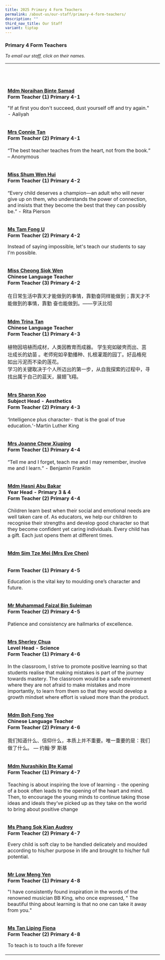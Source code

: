 ```yaml
---
title: 2025 Primary 4 Form Teachers
permalink: /about-us/our-staff/primary-4-form-teachers/
description: ""
third_nav_title: Our Staff
variant: tiptap
---
```

<h3>Primary 4 Form Teachers</h3>
<p><em>To email our staff, click on their names.</em>
</p>
<table style="minWidth: 50px">
<colgroup>
<col>
<col>
</colgroup>
<tbody>
<tr>
<th rowspan="1" colspan="1">
<p>&nbsp;</p>
</th>
<th rowspan="1" colspan="1">
<p>&nbsp;</p>
</th>
</tr>
<tr>
<td rowspan="1" colspan="1">
<p><strong><a href="mailto:noraihan_samad@moe.edu.sg" rel="noopener noreferrer nofollow" target="_blank"><u>Mdm Noraihan Binte Samad</u></a></strong>
<br><strong>Form Teacher (1) Primary 4-1</strong> 
<br>
</p>
<p>"If at first you don't succeed, dust yourself off and try again." - Aaliyah</p>
</td>
<td rowspan="1" colspan="1">
<p>&nbsp;</p>
</td>
</tr>
<tr>
<td rowspan="1" colspan="1">
<p><strong><a href="mailto:ho_yit_chin_connie@moe.edu.sg" rel="noopener noreferrer nofollow" target="_blank">Mrs Connie Tan</a></strong>
<br><strong>Form Teacher (2) Primary 4-1</strong> 
<br>
<br>“The best teacher teaches from the heart, not from the book.” – Anonymous</p>
</td>
<td rowspan="1" colspan="1">
<p>&nbsp;</p>
</td>
</tr>
<tr>
<td rowspan="1" colspan="1">
<p><strong><a href="mailto:shum_wen_hui@moe.edu.sg" rel="noopener noreferrer nofollow" target="_blank">Miss Shum Wen Hui</a></strong> 
<br><strong>Form Teacher (1) Primary 4-2</strong> 
<br>
<br>“Every child deserves a champion—an adult who will never give up on them,
who understands the power of connection, and insists that they become the
best that they can possibly be.” - Rita Pierson</p>
</td>
<td rowspan="1" colspan="1">
<p>&nbsp;</p>
</td>
</tr>
<tr>
<td rowspan="1" colspan="1">
<p><strong><a href="mailto:tam_fong_u@moe.edu.sg" rel="noopener nofollow" target="_blank">Ms Tam Fong U</a></strong>
<br><strong>Form Teacher (2) Primary 4-2</strong>
</p>
<p></p>
<p>Instead of saying impossible, let's teach our students to say I'm possible.</p>
</td>
<td rowspan="1" colspan="1">
<p>&nbsp;</p>
</td>
</tr>
<tr>
<td rowspan="1" colspan="1">
<p><strong><a href="mailto:cheong_siok_wen@moe.edu.sg" rel="noopener noreferrer nofollow" target="_blank">Miss Cheong Siok Wen</a></strong> 
<br><strong>Chinese Language Teacher<br>Form Teacher (3) Primary 4-2</strong> 
<br>
<br>在日常生活中靠天才能做到的事情，靠勤奋同样能做到；靠天才不能做到的事情，靠勤 奋也能做到。——亨沃比彻</p>
</td>
<td rowspan="1" colspan="1">
<p>&nbsp;</p>
</td>
</tr>
<tr>
<td rowspan="1" colspan="1">
<p><strong><a href="mailto:tan_chiao_sze_trina@moe.edu.sg" rel="noopener noreferrer nofollow" target="_blank">Mdm Trina Tan </a></strong> 
<br><strong>Chinese Language Teacher<br>Form Teacher (1) Primary 4-3</strong> 
<br>
<br>植物因培植而成材，人类因教育而成器。 学生宛如破壳而出、茁壮成长的幼苗 。老师宛如辛勤播种、扎根灌溉的园丁。好品格宛如出污泥而不染的莲花。
<br>学习的关键取决于个人所迈出的第一步，从自我探索的过程中，寻找出属于自己的蓝天，展翅飞翔。</p>
</td>
<td rowspan="1" colspan="1">
<p>&nbsp;</p>
</td>
</tr>
<tr>
<td rowspan="1" colspan="1">
<p><strong><a href="mailto:sharon_loh_weng_lye@moe.edu.sg" rel="noopener noreferrer nofollow" target="_blank">Mrs Sharon Koo</a></strong> 
<br><strong>Subject Head - Aesthetics<br>Form Teacher (2) Primary 4-3</strong> 
<br>
<br>‘Intelligence plus character- that is the goal of true education.’-Martin
Luther King</p>
</td>
<td rowspan="1" colspan="1">
<p>&nbsp;</p>
</td>
</tr>
<tr>
<td rowspan="1" colspan="1">
<p><strong><a href="mailto:lim_xiuping_joanne@moe.edu.sg" rel="noopener noreferrer nofollow" target="_blank">Mrs Joanne Chew Xiuping</a></strong> 
<br><strong>Form Teacher (1) Primary 4-4</strong> 
<br>
<br>“Tell me and I forget, teach me and I may remember, involve me and I learn.”
- Benjamin Franklin</p>
</td>
<td rowspan="1" colspan="1">
<p>&nbsp;</p>
</td>
</tr>
<tr>
<td rowspan="1" colspan="1">
<p><strong><a href="mailto:hasni_abu_bakar@moe.edu.sg" rel="noopener noreferrer nofollow" target="_blank">Mdm Hasni Abu Bakar</a></strong> 
<br><strong>Year Head - Primary 3 &amp; 4<br>Form Teacher (2) Primary 4-4</strong> 
<br>
<br>Children learn best when their social and emotional needs are well taken
care of. As educators, we help our children to recognise their strengths
and develop good character so that they become confident yet caring individuals.
Every child has a gift. Each just opens them at different times.</p>
</td>
<td rowspan="1" colspan="1">
<p>&nbsp;</p>
</td>
</tr>
<tr>
<td rowspan="1" colspan="1">
<p><strong><a href="mailto:sim_tze_mei@moe.edu.sg" rel="noopener noreferrer nofollow" target="_blank">Mdm Sim Tze Mei (Mrs Eve Chen)</a></strong>
</p>
<p>
<br><strong>Form Teacher (1) Primary 4-5</strong> 
<br>
</p>
<p>Education is the vital key to moulding one’s character and future.</p>
</td>
<td rowspan="1" colspan="1">
<p>&nbsp;</p>
</td>
</tr>
<tr>
<td rowspan="1" colspan="1">
<p><strong><a href="mailto:muhammad_faizal_suleiman@moe.edu.sg" rel="noopener noreferrer nofollow" target="_blank">Mr Muhammad Faizal Bin Suleiman</a></strong> 
<br><strong>Form Teacher (2) Primary 4-5</strong> 
<br>
<br>Patience and consistency are hallmarks of excellence.</p>
</td>
<td rowspan="1" colspan="1">
<p>&nbsp;</p>
</td>
</tr>
<tr>
<td rowspan="1" colspan="1">
<p><strong><a href="mailto:sherley_a@moe.edu.sg" rel="noopener noreferrer nofollow" target="_blank">Mrs Sherley Chua</a></strong>
<br><strong>Level Head - Science</strong> 
<br><strong>Form Teacher (1) Primary 4-6</strong> 
<br>
<br>In the classroom, I strive to promote positive learning so that students
realise that making mistakes is part of the journey towards mastery. The
classroom would be a safe environment where they are not afraid to make
mistakes and more importantly, to learn from them so that they would develop
a growth mindset where effort is valued more than the product.</p>
</td>
<td rowspan="1" colspan="1">
<p>&nbsp;</p>
</td>
</tr>
<tr>
<td rowspan="1" colspan="1">
<p><strong><a href="mailto:boh_fong_yeemo_fengyi@moe.edu.sg" rel="noopener noreferrer nofollow" target="_blank">Mdm Boh Fong Yee</a></strong>
<br><strong>Chinese Language Teacher</strong> 
<br><strong>Form Teacher (2) Primary 4-6</strong> 
<br>
<br>我们知道什么、信仰什么，本质上并不重要。唯一重要的是：我们做了什么。 — 约翰·罗 斯基</p>
</td>
<td rowspan="1" colspan="1">
<p>&nbsp;</p>
</td>
</tr>
<tr>
<td rowspan="1" colspan="1">
<p><strong><a href="mailto:nurashikin_kamal@moe.edu.sg" rel="noopener noreferrer nofollow" target="_blank">Mdm Nurashikin Bte Kamal</a></strong> 
<br><strong>Form Teacher (1) Primary 4-7</strong> 
<br>
<br>Teaching is about inspiring the love of learning - the opening of a book
often leads to the opening of the heart and mind. Then, to encourage the
young minds to continue taking those ideas and ideals they’ve picked up
as they take on the world to bring about positive change</p>
</td>
<td rowspan="1" colspan="1">
<p>&nbsp;</p>
</td>
</tr>
<tr>
<td rowspan="1" colspan="1">
<p><strong><a href="mailto:audrey_phang@moe.edu.sg" rel="noopener noreferrer nofollow" target="_blank">Ms Phang Sok Kian Audrey</a></strong> 
<br><strong>Form Teacher (2) Primary 4-7</strong>
</p>
<p></p>
<p>Every child is soft clay to be handled delicately and moulded according
to his/her purpose in life and brought to his/her full potential.</p>
</td>
<td rowspan="1" colspan="1">
<p>&nbsp;</p>
</td>
</tr>
<tr>
<td rowspan="1" colspan="1">
<p><strong><a href="mailto:Low_Meng_Yen@moe.edu.sg" rel="noopener noreferrer nofollow" target="_blank">Mr Low Meng Yen</a></strong>
<br><strong>Form Teacher (1) Primary 4-8</strong>
</p>
<p>"I have consistently found inspiration in the words of the renowned musician
BB King, who once expressed, " The beautiful thing about learning is that
no one can take it away from you."</p>
</td>
<td rowspan="1" colspan="1">
<p>&nbsp;</p>
</td>
</tr>
<tr>
<td rowspan="1" colspan="1">
<p><strong><a href="mailto:tan_liping_fiona@moe.edu.sg" rel="noopener nofollow" target="_blank">Ms Tan Liping Fiona</a></strong>
<br><strong>Form Teacher (2) Primary 4-8</strong>
</p>
<p></p>
<p>To teach is to touch a life forever</p>
</td>
<td rowspan="1" colspan="1">
<p>&nbsp;</p>
</td>
</tr>
</tbody>
</table>
<p>&nbsp;</p>
